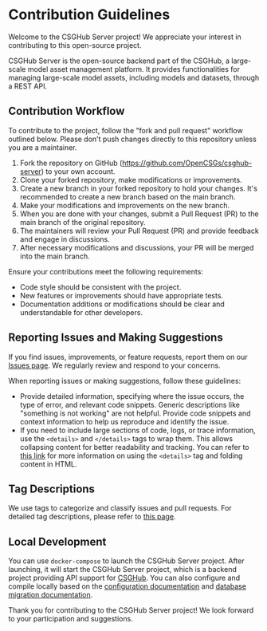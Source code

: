 # Contribution Guidelines

Welcome to the CSGHub Server project! We appreciate your interest in contributing to this open-source project.

CSGHub Server is the open-source backend part of the CSGHub, a large-scale model asset management platform. It provides functionalities for managing large-scale model assets, including models and datasets, through a REST API.

## Contribution Workflow

To contribute to the project, follow the "fork and pull request" workflow outlined below. Please don't push changes directly to this repository unless you are a maintainer.

1. Fork the repository on GitHub (https://github.com/OpenCSGs/csghub-server) to your own account.
2. Clone your forked repository, make modifications or improvements.
3. Create a new branch in your forked repository to hold your changes. It's recommended to create a new branch based on the main branch.
4. Make your modifications and improvements on the new branch.
5. When you are done with your changes, submit a Pull Request (PR) to the main branch of the original repository.
6. The maintainers will review your Pull Request (PR) and provide feedback and engage in discussions.
7. After necessary modifications and discussions, your PR will be merged into the main branch.

Ensure your contributions meet the following requirements:

- Code style should be consistent with the project.
- New features or improvements should have appropriate tests.
- Documentation additions or modifications should be clear and understandable for other developers.

## Reporting Issues and Making Suggestions

If you find issues, improvements, or feature requests, report them on our [Issues page](https://github.com/OpenCSGs/csghub-server/issues). We regularly review and respond to your concerns.

When reporting issues or making suggestions, follow these guidelines:

- Provide detailed information, specifying where the issue occurs, the type of error, and relevant code snippets. Generic descriptions like "something is not working" are not helpful. Provide code snippets and context information to help us reproduce and identify the issue.
- If you need to include large sections of code, logs, or trace information, use the `<details>` and `</details>` tags to wrap them. This allows collapsing content for better readability and tracking. You can refer to [this link](https://developer.mozilla.org/en/docs/Web/HTML/Element/details) for more information on using the `<details>` tag and folding content in HTML.

## Tag Descriptions

We use tags to categorize and classify issues and pull requests. For detailed tag descriptions, please refer to [this page](https://github.com/OpenCSGs/csghub-server/labels).

## Local Development
You can use `docker-compose` to launch the CSGHub Server project. After launching, it will start the CSGHub Server project, which is a backend project providing API support for [CSGHub](https://github.com/OpenCSGs/CSGHub). You can also configure and compile locally based on the [configuration documentation](docs/en/config.md) and [database migration documentation](docs/en/migration.md).

Thank you for contributing to the CSGHub Server project! We look forward to your participation and suggestions.

